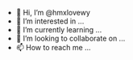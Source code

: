 - 👋 Hi, I’m @hmxlovewy
- 👀 I’m interested in ...
- 🌱 I’m currently learning ...
- 💞️ I’m looking to collaborate on ...
- 📫 How to reach me ...

<!---
hmxlovewy/hmxlovewy is a ✨ special ✨ repository because its `README.md` (this file) appears on your GitHub profile.
You can click the Preview link to take a look at your changes.
--->
